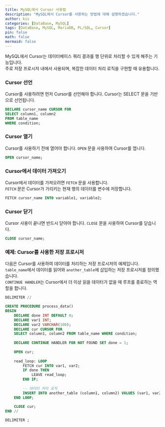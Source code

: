 ```yaml
---
title: MySQL에서 Cursor 사용법
description: "MySQL에서 Cursor를 사용하는 방법에 대해 설명하겠습니다."
author: kis
categories: [DataBase, MySQL]
tags: [DataBase, MySQL, MariaDB, PL/SQL, Cursor]
pin: false
math: false
mermaid: false
---
```


MySQL에서 Cursor는 데이터베이스 쿼리 결과를 행 단위로 처리할 수 있게 해주는 기능입니다.  
주로 저장 프로시저 내에서 사용되며, 복잡한 데이터 처리 로직을 구현할 때 유용합니다. 

### Cursor 선언

Cursor를 사용하려면 먼저 Cursor를 선언해야 합니다. Cursor는 SELECT 문을 기반으로 선언됩니다.

```sql
DECLARE cursor_name CURSOR FOR
SELECT column1, column2
FROM table_name
WHERE condition;
```

### Cursor 열기

Cursor를 사용하기 전에 열어야 합니다. `OPEN` 문을 사용하여 Cursor를 엽니다.

```sql
OPEN cursor_name;
```

### Cursor에서 데이터 가져오기

Cursor에서 데이터를 가져오려면 `FETCH` 문을 사용합니다.   
`FETCH` 문은 Cursor가 가리키는 현재 행의 데이터를 변수에 저장합니다.

```sql
FETCH cursor_name INTO variable1, variable2;
```

### Cursor 닫기

Cursor 사용이 끝나면 반드시 닫아야 합니다. `CLOSE` 문을 사용하여 Cursor를 닫습니다.

```sql
CLOSE cursor_name;
```

### 예제: Cursor를 사용한 저장 프로시저

다음은 Cursor를 사용하여 데이터를 처리하는 저장 프로시저의 예제입니다.  
`table_name`에서 데이터를 읽어와 `another_table`에 삽입하는 저장 프로시저를 정의했습니다.  
`CONTINUE HANDLER`는 Cursor에서 더 이상 읽을 데이터가 없을 때 루프를 종료하는 역할을 합니다.

```sql
DELIMITER //

CREATE PROCEDURE process_data()
BEGIN
    DECLARE done INT DEFAULT 0;
    DECLARE var1 INT;
    DECLARE var2 VARCHAR(100);
    DECLARE cur CURSOR FOR
    SELECT column1, column2 FROM table_name WHERE condition;
    
    DECLARE CONTINUE HANDLER FOR NOT FOUND SET done = 1;
    
    OPEN cur;
    
    read_loop: LOOP
        FETCH cur INTO var1, var2;
        IF done THEN
            LEAVE read_loop;
        END IF;
        
        -- 데이터 처리 로직
        INSERT INTO another_table (column1, column2) VALUES (var1, var2);
    END LOOP;
    
    CLOSE cur;
END //

DELIMITER ;
```
